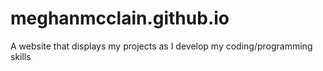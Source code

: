 # meghanmcclain.github.io
A website that displays my projects as I develop my coding/programming skills
